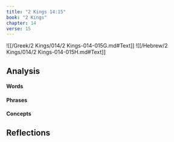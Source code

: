 ```yaml
---
title: "2 Kings 14:15"
book: "2 Kings"
chapter: 14
verse: 15
---
```

![[/Greek/2 Kings/014/2 Kings-014-015G.md#Text]]
![[/Hebrew/2 Kings/014/2 Kings-014-015H.md#Text]]

## Analysis

#### Words

#### Phrases

#### Concepts

## Reflections
